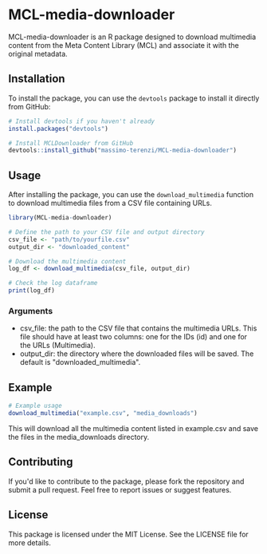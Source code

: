 # MCL-media-downloader

MCL-media-downloader is an R package designed to download multimedia content from the Meta Content Library (MCL) and associate it with the original metadata.

## Installation

To install the package, you can use the `devtools` package to install it directly from GitHub:

```r
# Install devtools if you haven't already
install.packages("devtools")

# Install MCLDownloader from GitHub
devtools::install_github("massimo-terenzi/MCL-media-downloader")
```

## Usage

After installing the package, you can use the `download_multimedia` function to download multimedia files from a CSV file containing URLs.

```r
library(MCL-media-downloader)

# Define the path to your CSV file and output directory
csv_file <- "path/to/yourfile.csv"
output_dir <- "downloaded_content"

# Download the multimedia content
log_df <- download_multimedia(csv_file, output_dir)

# Check the log dataframe
print(log_df)
```

### Arguments

* csv_file: the path to the CSV file that contains the multimedia URLs. This file should have at least two columns: one for the IDs (id) and one for the URLs (Multimedia).
* output_dir: the directory where the downloaded files will be saved. The default is "downloaded_multimedia".

## Example

```r
# Example usage
download_multimedia("example.csv", "media_downloads")
```

This will download all the multimedia content listed in example.csv and save the files in the media_downloads directory.

## Contributing

If you'd like to contribute to the package, please fork the repository and submit a pull request. Feel free to report issues or suggest features.

## License

This package is licensed under the MIT License. See the LICENSE file for more details.
